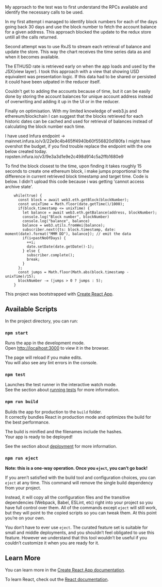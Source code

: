 My approach to the test was to first understand the RPCs available and identify the necessary calls to be used.

In my first attempt i managed to identify block numbers for each of the days going back 30 days and use the block number to fetch the account balance for a given address.
This approach blocked the update to the redux store untill all the calls returned.

Second attempt was to use RxJS to stream each retrieval of balance and update the store. This way the chart receives the time series data as and when it becomes available.

The ETHUSD rate is retrieved early on when the app loads and used by the JSX(view layer). I took this approach with a view that showing USD equivalent was presentation logic. If this data had to be shared or persisted it could have been udpated in the reducer itself.

Couldn't get to adding the accounts because of time, but it can be easily done by storing the account balances for unique account address instead of overwriting and adding it up in the UI or in the reducer.

Finally on optimisation.
With my limited knowledge of web3.js and ethereum/blockchain I can suggest that the blocks retrieved for each historic dates can be cached and used for retrieval of balances instead of calculating the block number each time.

I have used Infura endpoint -> mainnet.infura.io/v3/22e9c4b465ff4940b60f556820d180fa
I might have overshot the budget, if you find trouble replace the endpoint with the one below created today.
ropsten.infura.io/v3/9e3a3d1e9e2c498d914c5a2ffb1680e9


To find the block closest to the time, upon finding it takes roughly 15 seconds to create one ethereum block, i make jumps proportional to the difference in current retrieved block timestamp and target time. Code is below. I didn't upload this code because i was getting 'cannot access archive state'. 

```
    while(true) {
      const block = await web3.eth.getBlock(blockNumber);
      const unixTime = Math.floor(date.getTime()/1000);
      if(block.timestamp <= unixTime) {
        let balance = await web3.eth.getBalance(address, blockNumber);
        console.log("Block number", blockNumber)
        console.log("balance", balance)
        balance = web3.utils.fromWei(balance);
        subscriber.next({ts: block.timestamp, date: moment(date).format("MMM DD"), balance}); // emit the data
        if(i<pastNoOfDays) {
          ++i;
          date.setDate(date.getDate()-1);
        } else {
          subscriber.complete();
          break;
        }
      };
      const jumps = Math.floor(Math.abs(block.timestamp - unixTime)/15);
      blockNumber -= (jumps > 0 ? jumps : 5);
    }
```

This project was bootstrapped with [Create React App](https://github.com/facebook/create-react-app).

## Available Scripts

In the project directory, you can run:

### `npm start`

Runs the app in the development mode.<br />
Open [http://localhost:3000](http://localhost:3000) to view it in the browser.

The page will reload if you make edits.<br />
You will also see any lint errors in the console.

### `npm test`

Launches the test runner in the interactive watch mode.<br />
See the section about [running tests](https://facebook.github.io/create-react-app/docs/running-tests) for more information.

### `npm run build`

Builds the app for production to the `build` folder.<br />
It correctly bundles React in production mode and optimizes the build for the best performance.

The build is minified and the filenames include the hashes.<br />
Your app is ready to be deployed!

See the section about [deployment](https://facebook.github.io/create-react-app/docs/deployment) for more information.

### `npm run eject`

**Note: this is a one-way operation. Once you `eject`, you can’t go back!**

If you aren’t satisfied with the build tool and configuration choices, you can `eject` at any time. This command will remove the single build dependency from your project.

Instead, it will copy all the configuration files and the transitive dependencies (Webpack, Babel, ESLint, etc) right into your project so you have full control over them. All of the commands except `eject` will still work, but they will point to the copied scripts so you can tweak them. At this point you’re on your own.

You don’t have to ever use `eject`. The curated feature set is suitable for small and middle deployments, and you shouldn’t feel obligated to use this feature. However we understand that this tool wouldn’t be useful if you couldn’t customize it when you are ready for it.

## Learn More

You can learn more in the [Create React App documentation](https://facebook.github.io/create-react-app/docs/getting-started).

To learn React, check out the [React documentation](https://reactjs.org/).
